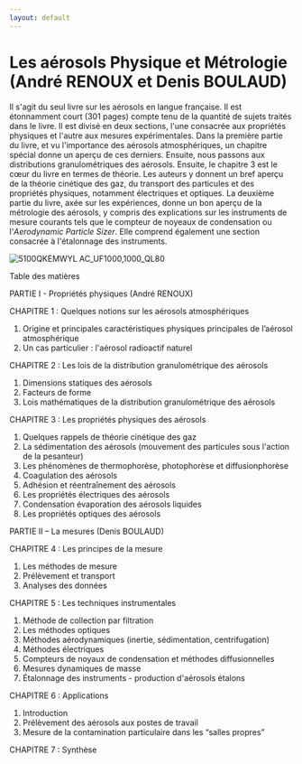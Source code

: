 ```yaml
---
layout: default
---
```


# Les aérosols Physique et Métrologie (André RENOUX et Denis BOULAUD)

Il s'agit du seul livre sur les aérosols en langue française. Il est étonnamment court (301 pages) compte tenu de la quantité de sujets traités dans le livre. Il est divisé en deux sections, l'une consacrée aux propriétés physiques et l'autre aux mesures expérimentales. Dans la première partie du livre, et vu l'importance des aérosols atmosphériques, un chapitre spécial donne un aperçu de ces derniers. Ensuite, nous passons aux distributions granulométriques des aérosols. Ensuite, le chapitre 3 est le cœur du livre en termes de théorie. Les auteurs y donnent un bref aperçu de la théorie cinétique des gaz, du transport des particules et des propriétés physiques, notamment électriques et optiques. La deuxième partie du livre, axée sur les expériences, donne un bon aperçu de la métrologie des aérosols, y compris des explications sur les instruments de mesure courants tels que le compteur de noyeaux de condensation ou l'_Aerodynamic Particle Sizer_. Elle comprend également une section consacrée à l'étalonnage des instruments.

![5100QKEMWYL _AC_UF1000,1000_QL80_](https://github.com/josecmoranc/josecmoranc.github.io/assets/62391931/355e6f7a-c31c-45b2-9d12-236e783f0cb7)

Table des matières

PARTIE I - Propriétés physiques (André RENOUX)

CHAPITRE 1 : Quelques notions sur les aérosols atmosphériques
1. Origine et principales caractéristiques physiques principales de l’aérosol atmosphérique
2. Un cas particulier : l'aérosol radioactif naturel

CHAPITRE 2 : Les lois de la distribution granulométrique des aérosols
1. Dimensions statiques des aérosols
2. Facteurs de forme
3. Lois mathématiques de la distribution granulométrique des aérosols

CHAPITRE 3 : Les propriétés physiques des aérosols
1. Quelques rappels de théorie cinétique des gaz
2. La sédimentation des aérosols (mouvement des particules sous l'action de la pesanteur)
3. Les phénomènes de thermophorèse, photophorèse et diffusionphorèse
4. Coagulation des aérosols
5. Adhésion et réentraînement des aérosols
6. Les propriétés électriques des aérosols
7. Condensation évaporation des aérosols liquides
8. Les propriétés optiques des aérosols

PARTIE II – La mesures (Denis BOULAUD)

CHAPITRE 4 : Les principes de la mesure
1. Les méthodes de mesure
2. Prélèvement et transport
3. Analyses des données

CHAPITRE 5 : Les techniques instrumentales
1. Méthode de collection par filtration
2. Les méthodes optiques
3. Méthodes aérodynamiques (inertie, sédimentation, centrifugation)
4. Méthodes électriques
5. Compteurs de noyaux de condensation et méthodes diffusionnelles
6. Mesures dynamiques de masse
7. Étalonnage des instruments - production d'aérosols étalons

CHAPITRE 6 : Applications
1. Introduction
2. Prélèvement des aérosols aux postes de travail
2. Mesure de la contamination particulaire dans les “salles propres”

CHAPITRE 7 : Synthèse


